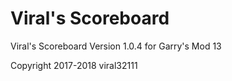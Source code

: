 # Viral's Scoreboard
Viral's Scoreboard Version 1.0.4 for Garry's Mod 13

Copyright 2017-2018 viral32111